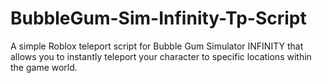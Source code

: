 # BubbleGum-Sim-Infinity-Tp-Script

A simple Roblox teleport script for Bubble Gum Simulator INFINITY that allows you to instantly teleport your character to specific locations within the game world.

```
